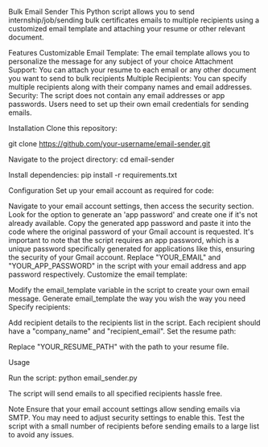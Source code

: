 Bulk Email Sender
This Python script allows you to send internship/job/sending bulk certificates emails to multiple recipients using a customized email template and attaching your resume or other relevant document.

Features
Customizable Email Template: The email template allows you to personalize the message for any subject of your choice
Attachment Support: You can attach your resume to each email or any other document you want to send to bulk recipients
Multiple Recipients: You can specify multiple recipients along with their company names and email addresses.
Security: The script does not contain any email addresses or app passwords. Users need to set up their own email credentials for sending emails.

Installation
Clone this repository:

git clone https://github.com/your-username/email-sender.git

Navigate to the project directory:
cd email-sender

Install dependencies:
pip install -r requirements.txt

Configuration
Set up your email account as required for code:

Navigate to your email account settings, then access the security section. Look for the option to generate an 'app password' and create one if it's not already available. Copy the generated app password and paste it into the code where the original password of your Gmail account is requested. It's important to note that the script requires an app password, which is a unique password specifically generated for applications like this, ensuring the security of your Gmail account.
Replace "YOUR_EMAIL" and "YOUR_APP_PASSWORD" in the script with your email address and app password respectively.
Customize the email template:

Modify the email_template variable in the script to create your own email message. Generate email_template the way you wish the way you need
Specify recipients:

Add recipient details to the recipients list in the script. Each recipient should have a "company_name" and "recipient_email".
Set the resume path:

Replace "YOUR_RESUME_PATH" with the path to your resume file.

Usage

Run the script:
python email_sender.py

The script will send emails to all specified recipients hassle free.

Note
Ensure that your email account settings allow sending emails via SMTP. You may need to adjust security settings to enable this.
Test the script with a small number of recipients before sending emails to a large list to avoid any issues.
